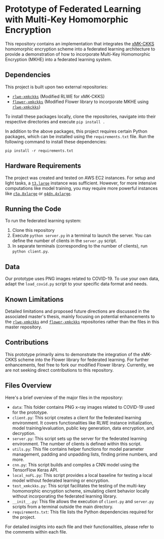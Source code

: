 <h1>Prototype of Federated Learning with Multi-Key Homomorphic Encryption</h1>
<p>This repository contains an implementation that integrates the <a href="https://arxiv.org/abs/2104.06824">xMK-CKKS</a> homomorphic encryption scheme into a federated learning architecture to provide a demonstration of how to incorporate Multi-Key Homomorphic Encryption (MKHE) into a federated learning system.</p>

<h2>Dependencies</h2>
<p>This project is built upon two external repositories:</p>
<ul>
<li><a href="https://github.com/MetisPrometheus/rlwe-xmkckks"><code>rlwe-xmkckks</code></a> (Modified RLWE for xMK-CKKS)</li>
<li><a href="https://github.com/MetisPrometheus/flower-xmkckks"><code>flower-xmkckks</code></a> (Modified Flower library to incorporate MKHE using <a href="https://github.com/MetisPrometheus/rlwe-xmkckks"><code>rlwe-xmkckks</code></a>)</li>
</ul>
<p>To install these packages locally, clone the repositories, navigate into their respective directories and execute <code>pip install .</code></p>
<p>In addition to the above packages, this project requires certain Python packages, which can be installed using the <code>requirements.txt</code> file. Run the following command to install these dependencies:</p>
<pre><code>pip install -r requirements.txt</code></pre>

<h2>Hardware Requirements</h2>
<p>The project was created and tested on AWS EC2 instances. For setup and light tasks, a <a href="https://aws.amazon.com/ec2/instance-types/t3/"><code>t3.large</code></a> instance was sufficient. However, for more intensive computations like model training, you may require more powerful instances like <a href="https://aws.amazon.com/ec2/instance-types/c5/"><code>c5a.8xlarge</code></a> or <a href="https://aws.amazon.com/ec2/instance-types/g4/"><code>g4dn.4xlarge</code></a>.</p>

<h2>Running the Code</h2>
<p>To run the federated learning system:</p>
<ol>
<li>Clone this repository</li>
<li>Execute <code>python server.py</code> in a terminal to launch the server. You can define the number of clients in the <code>server.py</code> script.</li>
<li>In separate terminals (corresponding to the number of clients), run <code>python client.py</code>.</li>
</ol>

<h2>Data</h2>
<p>Our prototype uses PNG images related to COVID-19. To use your own data, adapt the <code>load_covid.py</code> script to your specific data format and needs.</p>

<h2>Known Limitations</h2>
<p>Detailed limitations and proposed future directions are discussed in the associated master's thesis, mainly focusing on potential enhancements to the <a href="https://github.com/MetisPrometheus/rlwe-xmkckks"><code>rlwe-xmkckks</code></a> and <a href="https://github.com/MetisPrometheus/flower-xmkckks"><code>flower-xmkckks</code></a> repositories rather than the files in this master repository.</p>

<h2>Contributions</h2>
<p>This prototype primarily aims to demonstrate the integration of the xMK-CKKS scheme into the Flower library for federated learning. For further enhancements, feel free to fork our modified Flower library. Currently, we are not seeking direct contributions to this repository.</p>

<h2>Files Overview</h2>
<p>Here's a brief overview of the major files in the repository:</p>
<ul>
<li><code>data</code>: This folder contains PNG x-ray images related to COVID-19 used for the prototype.</li>
<li><code>client.py</code>: This script creates a client for the federated learning environment. It covers functionalities like RLWE instance initialization, model training/evaluation, public key generation, data encryption, and decryption.</li>
<li><code>server.py</code>: This script sets up the server for the federated learning environment. The number of clients is defined within this script.</li>
<li><code>utils.py</code>: This file contains helper functions for model parameter management, padding and unpadding lists, finding prime numbers, and more.</li>
<li><code>cnn.py</code>: This script builds and compiles a CNN model using the TensorFlow Keras API.</li>
<li><code>local_noFL.py</code>: This script provides a local baseline for testing a local model without federated learning or encryption.</li>
<li><code>test_xmkckks.py</code>: This script facilitates the testing of the multi-key homomorphic encryption scheme, simulating client behavior locally without incorporating the federated learning library.</li>
<li><code>__init__.py</code>: This file allows the execution of <code>client.py</code> and <code>server.py</code> scripts from a terminal outside the main directory.</li>
<li><code>requirements.txt</code>: This file lists the Python dependencies required for the project.</li>
</ul>
<p>For detailed insights into each file and their functionalities, please refer to the comments within each file.</p>
